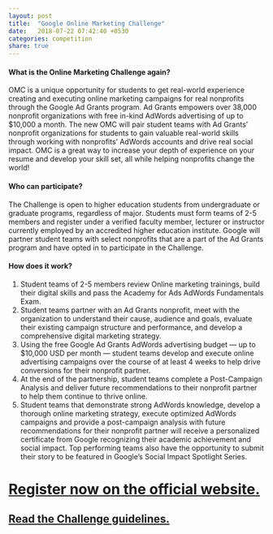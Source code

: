 ```yaml
---
layout: post
title:  "Google Online Marketing Challenge"
date:   2018-07-22 07:42:40 +0530
categories: competition
share: true
---
```


#### What is the Online Marketing Challenge again?
OMC is a unique opportunity for students to get real-world experience creating and executing online marketing campaigns for real nonprofits through the Google Ad Grants program. Ad Grants empowers over 38,000 nonprofit organizations with free in-kind AdWords advertising of up to $10,000 a month. The new OMC will pair student teams with Ad Grants’ nonprofit organizations for students to gain valuable real-world skills through working with nonprofits’ AdWords accounts and drive real social impact. OMC is a great way to increase your depth of experience on your resume and develop your skill set, all while helping nonprofits change the world!

#### Who can participate?
The Challenge is open to higher education students from undergraduate or graduate programs, regardless of major. Students must form teams of 2-5 members and register under a verified faculty member, lecturer or instructor currently employed by an accredited higher education institute. Google will partner student teams with select nonprofits that are a part of the Ad Grants program and have opted in to participate in the Challenge.

#### How does it work?
1. Student teams of 2-5 members review Online marketing trainings, build their digital skills and pass the Academy for Ads AdWords Fundamentals Exam.
2. Student teams partner with an Ad Grants nonprofit, meet with the organization to understand their cause, audience and goals, evaluate their existing campaign structure and performance, and develop a comprehensive digital marketing strategy.
3. Using the free Google Ad Grants AdWords advertising budget — up to $10,000 USD per month — student teams develop and execute online advertising campaigns over the course of at least 4 weeks to help drive conversions for their nonprofit partner.
4. At the end of the partnership, student teams complete a Post-Campaign Analysis and deliver future recommendations to their nonprofit partner to help them continue to thrive online.
5. Student teams that demonstrate strong AdWords knowledge, develop a thorough online marketing strategy, execute optimized AdWords campaigns and provide a post-campaign analysis with future recommendations for their nonprofit partner will receive a personalized certificate from Google recognizing their academic achievement and social impact. Top performing teams also have the opportunity to submit their story to be featured in Google’s Social Impact Spotlight Series.


# [Register now on the official website.](https://get.google.com/onlinechallenge/)

## [Read the Challenge guidelines.](https://get.google.com/onlinechallenge/the-challenge/)
